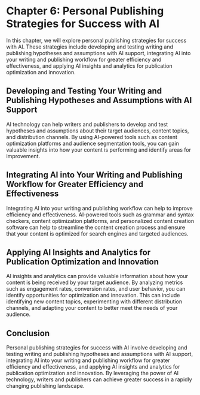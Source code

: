 Chapter 6: Personal Publishing Strategies for Success with AI
=============================================================

In this chapter, we will explore personal publishing strategies for success with AI. These strategies include developing and testing writing and publishing hypotheses and assumptions with AI support, integrating AI into your writing and publishing workflow for greater efficiency and effectiveness, and applying AI insights and analytics for publication optimization and innovation.

Developing and Testing Your Writing and Publishing Hypotheses and Assumptions with AI Support
---------------------------------------------------------------------------------------------

AI technology can help writers and publishers to develop and test hypotheses and assumptions about their target audiences, content topics, and distribution channels. By using AI-powered tools such as content optimization platforms and audience segmentation tools, you can gain valuable insights into how your content is performing and identify areas for improvement.

Integrating AI into Your Writing and Publishing Workflow for Greater Efficiency and Effectiveness
-------------------------------------------------------------------------------------------------

Integrating AI into your writing and publishing workflow can help to improve efficiency and effectiveness. AI-powered tools such as grammar and syntax checkers, content optimization platforms, and personalized content creation software can help to streamline the content creation process and ensure that your content is optimized for search engines and targeted audiences.

Applying AI Insights and Analytics for Publication Optimization and Innovation
------------------------------------------------------------------------------

AI insights and analytics can provide valuable information about how your content is being received by your target audience. By analyzing metrics such as engagement rates, conversion rates, and user behavior, you can identify opportunities for optimization and innovation. This can include identifying new content topics, experimenting with different distribution channels, and adapting your content to better meet the needs of your audience.

Conclusion
----------

Personal publishing strategies for success with AI involve developing and testing writing and publishing hypotheses and assumptions with AI support, integrating AI into your writing and publishing workflow for greater efficiency and effectiveness, and applying AI insights and analytics for publication optimization and innovation. By leveraging the power of AI technology, writers and publishers can achieve greater success in a rapidly changing publishing landscape.
